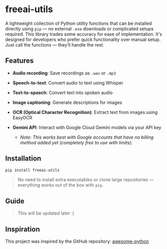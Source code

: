 # freeai-utils

A lightweight collection of Python utility functions that can be installed directly using `pip` — no external `.exe` downloads or complicated setups required. This library trades some accuracy for ease of implementation. It's designed for developers who prefer quick functionality over manual setup. Just call the functions — they’ll handle the rest.

## Features

* **Audio recording**: Save recordings as `.wav` or `.mp3`
* **Speech-to-text**: Convert audio to text using Whisper
* **Text-to-speech**: Convert text into spoken audio
* **Image captioning**: Generate descriptions for images
* **OCR (Optical Character Recognition)**: Extract text from images using EasyOCR
* **Gemini API**: Interact with Google Cloud Gemini models via your API key

  * *Note: This works best with Google accounts that have no billing method added yet (completely free to use with limits).*

## Installation

```bash
pip install freeai-utils
```

> No need to install extra executables or clone large repositories — everything works out of the box with `pip`.

## Guide

> This will be updated later :)

## Inspiration

This project was inspired by the GitHub repository:
[awesome-python](https://github.com/vinta/awesome-python)
